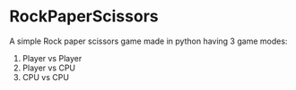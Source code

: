# RockPaperScissors
A simple Rock paper scissors game made in python having 3 game modes:
1. Player vs Player
2. Player vs CPU
3. CPU vs CPU 

